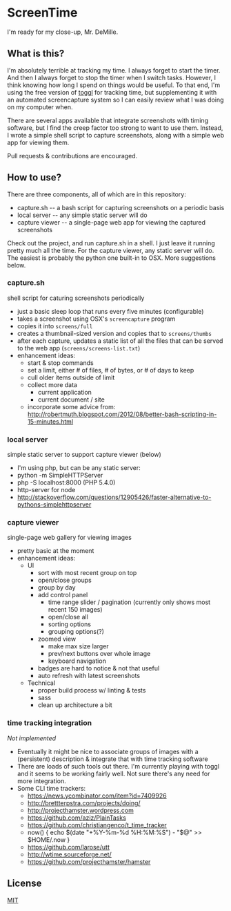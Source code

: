 # ScreenTime
I'm ready for my close-up, Mr. DeMille.

## What is this?

I'm absolutely terrible at tracking my time. I always forget to start the timer. And then I always forget to stop the timer when I switch tasks. However, I think knowing how long I spend on things would be useful. To that end, I'm using the free version of [toggl](https://www.toggl.com) for tracking time, but supplementing it with an automated screencapture system so I can easily review what I was doing on my computer when.

There are several apps available that integrate screenshots with timing software, but I find the creep factor too strong to want to use them. Instead, I wrote a simple shell script to capture screenshots, along with a simple web app for viewing them.

Pull requests & contributions are encouraged.

## How to use?

There are three components, all of which are in this repository:

 - capture.sh -- a bash script for capturing screenshots on a periodic basis
 - local server -- any simple static server will do
 - capture viewer -- a single-page web app for viewing the captured screenshots

Check out the project, and run capture.sh in a shell. I just leave it running pretty much all the time. For the capture viewer, any static server will do. The easiest is probably the python one built-in to OSX. More suggestions below.

### capture.sh 

shell script for caturing screenshots periodically

 - just a basic sleep loop that runs every five minutes (configurable)
 - takes a screenshot using OSX's `screencapture` program
 - copies it into `screens/full`
 - creates a thumbnail-sized version and copies that to `screens/thumbs`
 - after each capture, updates a static list of all the files that can be served to the web app (`screens/screens-list.txt`)
 - enhancement ideas:
	- start & stop commands
	- set a limit, either # of files, # of bytes, or # of days to keep
	- cull older items outside of limit
	- collect more data
		- current application
		- current document / site
	- incorporate some advice from: http://robertmuth.blogspot.com/2012/08/better-bash-scripting-in-15-minutes.html

### local server 

simple static server to support capture viewer (below)

 - I'm using php, but can be any static server:
 - python -m SimpleHTTPServer
 - php -S localhost:8000 (PHP 5.4.0)
 - http-server for node
 - http://stackoverflow.com/questions/12905426/faster-alternative-to-pythons-simplehttpserver

### capture viewer

single-page web gallery for viewing images

 - pretty basic at the moment
 - enhancement ideas:
 	- UI
 		- sort with most recent group on top
		- open/close groups
		- group by day
		- add control panel
			- time range slider / pagination (currently only shows most recent 150 images)
			- open/close all
			- sorting options
			- grouping options(?)
		- zoomed view
			- make max size larger
			- prev/next buttons over whole image
			- keyboard navigation
		- badges are hard to notice & not that useful
 		- auto refresh with latest screenshots
	- Technical
		- proper build process w/ linting & tests
		- sass
		- clean up architecture a bit

### time tracking integration

*Not implemented*
 
 - Eventually it might be nice to associate groups of images with a (persistent) description & integrate that with time tracking software
 - There are loads of such tools out there. I'm currently playing with toggl and it seems to be working fairly well. Not sure there's any need for more integration.
 - Some CLI time trackers:
	- https://news.ycombinator.com/item?id=7409926
	- http://brettterpstra.com/projects/doing/
	- http://projecthamster.wordpress.com
	- https://github.com/aziz/PlainTasks
	- https://github.com/christiangenco/t_time_tracker
	- now() { echo $(date "+%Y-%m-%d %H:%M:%S") - "$@" >> $HOME/.now }
 	- https://github.com/larose/utt
 	- http://wtime.sourceforge.net/
 	- https://github.com/projecthamster/hamster

## License

[MIT](license.txt) 